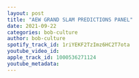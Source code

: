 ```yaml
---
layout: post
title: "AEW GRAND SLAM PREDICTIONS PANEL"
date: 2021-09-22
categories: bob-culture
author: bob-culture
spotify_track_id: 1riYEKF2TzImz6HC2T7ota
youtube_video_id: 
apple_track_id: 1000536271124
youtube_metadata: 
---
```

